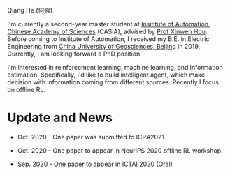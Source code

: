 Qiang He (何强)

I'm currently a second-year master student at [Insititute of Automation, Chinese Academy of Sciences](http://english.ia.cas.cn/) (CASIA), advised by [Prof Xinwen Hou](http://people.ucas.ac.cn/~xwhou). Before coming to Institute of Automation, I received my B.E. in Electric Engineering from [China University of Geosciences, Beijing](https://www.cugb.edu.cn/) in 2019. Currently, I am looking forward a PhD position. 

I'm interested in reinforcement learning, machine learning, and information estimation. Specifically, I'd like to build intelligent agent, which make decision with information coming from different sources. Recently I focus on offline RL.





# Update and News

- Oct. 2020 - One paper was submitted to ICRA2021

- Oct. 2020 - One paper to appear in NeurIPS 2020 offline RL workshop. 

- Sep. 2020 - One paper to appear in ICTAI 2020 (Oral)

  

